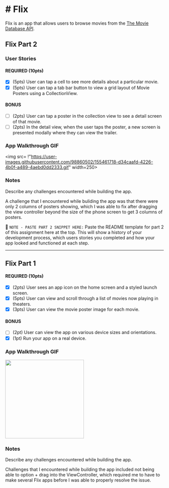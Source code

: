 # # Flix

Flix is an app that allows users to browse movies from the [The Movie Database API](http://docs.themoviedb.apiary.io/#).

## Flix Part 2

### User Stories

#### REQUIRED (10pts)
- [X] (5pts) User can tap a cell to see more details about a particular movie.
- [X] (5pts) User can tap a tab bar button to view a grid layout of Movie Posters using a CollectionView.

#### BONUS
- [ ] (2pts) User can tap a poster in the collection view to see a detail screen of that movie.
- [ ] (2pts) In the detail view, when the user taps the poster, a new screen is presented modally where they can view the trailer.

### App Walkthrough GIF

<img src= !"https://user-images.githubusercontent.com/98860502/155461718-d34caafd-4226-4b0f-a489-4aebd0dd2333.gif" width=250><br>

### Notes
Describe any challenges encountered while building the app.

A challenge that I encountered while buliding the app was that there were only 2 columns of posters showing, which I was able to fix after dragging the view controller beyond the size of the phone screen to get 3 columns of posters.

📝 `NOTE - PASTE PART 2 SNIPPET HERE:` Paste the README template for part 2 of this assignment here at the top. This will show a history of your development process, which users stories you completed and how your app looked and functioned at each step.

---

## Flix Part 1

#### REQUIRED (10pts)
- [x] (2pts) User sees an app icon on the home screen and a styled launch screen.
- [x] (5pts) User can view and scroll through a list of movies now playing in theaters.
- [x] (3pts) User can view the movie poster image for each movie.

#### BONUS
- [ ] (2pt) User can view the app on various device sizes and orientations.
- [x] (1pt) Run your app on a real device.

### App Walkthrough GIF



<img src="https://user-images.githubusercontent.com/98860502/154753679-a828d392-3644-4096-91fb-6a7976c36f54.gif" width=250><br>

### Notes
Describe any challenges encountered while building the app.

Challenges that I encountered while building the app included not being able to option + drag into the ViewController, which required me to have to make several Flix apps before I was able to properly resolve the issue. 
